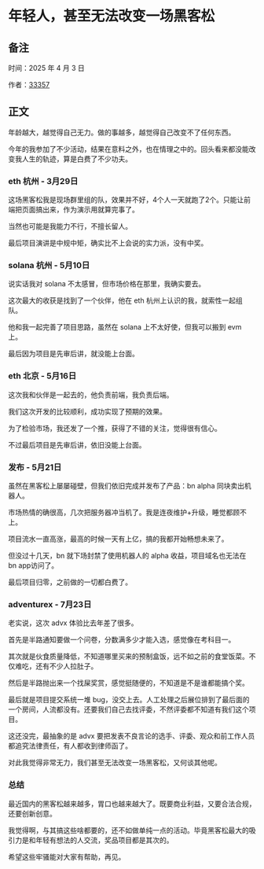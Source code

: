 # 年轻人，甚至无法改变一场黑客松

## 备注

时间：2025 年 4 月 3 日

作者：[33357](https://github.com/33357)

## 正文

年龄越大，越觉得自己无力。做的事越多，越觉得自己改变不了任何东西。

今年的我参加了不少活动，结果在意料之外，也在情理之中的。回头看来都没能改变我人生的轨迹，算是白费了不少功夫。

### eth 杭州 - 3月29日

这场黑客松我是现场群里组的队，效果并不好，4个人一天就跑了2个。只能让前端把页面搞出来，作为演示用就算完事了。

当然也可能是我能力不行，不擅长留人。

最后项目演讲是中规中矩，确实比不上会说的实力派，没有中奖。

### solana 杭州 - 5月10日

说实话我对 solana 不太感冒，但市场价格在那里，我确实要去。

这次最大的收获是找到了一个伙伴，他在 eth 杭州上认识的我，就索性一起组队。

他和我一起完善了项目思路，虽然在 solana 上不太好使，但我可以搬到 evm 上。

最后因为项目是先审后讲，就没能上台面。

### eth 北京 - 5月16日

这次我和伙伴是一起去的，他负责前端，我负责后端。

我们这次开发的比较顺利，成功实现了预期的效果。

为了检验市场，我还发了一个推，获得了不错的关注，觉得很有信心。

不过最后项目是先审后讲，依旧没能上台面。

### 发布 - 5月21日

虽然在黑客松上屡屡碰壁，但我们依旧完成并发布了产品：bn alpha 同块卖出机器人。

市场热情的确很高，几次把服务器冲当机了。我是连夜维护+升级，睡觉都顾不上。

项目流水一直高涨，最高的时候一天有上亿，搞的我都开始畅想未来了。

但没过十几天，bn 就下场封禁了使用机器人的 alpha 收益，项目域名也无法在 bn app访问了。

最后项目归零，之前做的一切都白费了。

### adventurex - 7月23日

老实说，这次 advx 体验比去年差了很多。

首先是半路通知要做一个问卷，分数满多少才能入选，感觉像在考科目一。

其次就是伙食质量降低，不知道哪里买来的预制盒饭，远不如之前的食堂饭菜。不仅难吃，还有不少人拉肚子。

然后是半路抛出来一个找屎奖赏，感觉挺随便的，不知道是不是谁都能搞个奖。

最后就是项目提交系统一堆 bug，没交上去。人工处理之后展位排到了最后面的一个房间，人流都没有。还要我们自己去找评委，不然评委都不知道有我们这个项目。

这还没完，最抽象的是 advx 要把发表不良言论的选手、评委、观众和前工作人员都追究法律责任，有人都收到律师函了。

对此我觉得非常无力，我们甚至无法改变一场黑客松，又何谈其他呢。

### 总结

最近国内的黑客松越来越多，胃口也越来越大了。既要商业利益，又要合法合规，还要创新创意。

我觉得啊，与其搞这些啥都要的，还不如做单纯一点的活动。毕竟黑客松最大的吸引力是和年轻有想法的人交流，奖品项目都是其次的。

希望这些牢骚能对大家有帮助，再见。